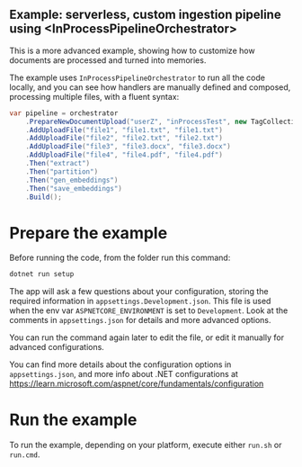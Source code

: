 ## Example: serverless, custom ingestion pipeline using \<InProcessPipelineOrchestrator>

This is a more advanced example, showing how to customize how documents
are processed and turned into memories.

The example uses `InProcessPipelineOrchestrator` to run all the code locally,
and you can see how handlers are manually defined and composed, processing
multiple files, with a fluent syntax:

```csharp
var pipeline = orchestrator
    .PrepareNewDocumentUpload("userZ", "inProcessTest", new TagCollection { { "type", "test" } })
    .AddUploadFile("file1", "file1.txt", "file1.txt")
    .AddUploadFile("file2", "file2.txt", "file2.txt")
    .AddUploadFile("file3", "file3.docx", "file3.docx")
    .AddUploadFile("file4", "file4.pdf", "file4.pdf")
    .Then("extract")
    .Then("partition")
    .Then("gen_embeddings")
    .Then("save_embeddings")
    .Build();
```

# Prepare the example

Before running the code, from the folder run this command:

```csharp
dotnet run setup
```

The app will ask a few questions about your configuration, storing the
required information in `appsettings.Development.json`. This file is used when
the env var `ASPNETCORE_ENVIRONMENT` is set to `Development`. Look at the
comments in `appsettings.json` for details and more advanced options.

You can run the command again later to edit the file, or edit it manually for
advanced configurations.

You can find more details about the configuration options in `appsettings.json`,
and more info about .NET configurations at
https://learn.microsoft.com/aspnet/core/fundamentals/configuration

# Run the example

To run the example, depending on your platform, execute either `run.sh` or `run.cmd`.